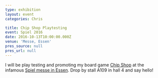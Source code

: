 ```yaml
---
type: exhibition
layout: event
categories: Chris

title: Chip Shop Playtesting
event: Spiel 2016
date: 2016-10-13T10:00:00.000Z
venue: 'Messe, Essen'
pres_source: null
pres_url: null
---
```


I will be play testing and promoting my board game [Chip Shop](http://chipshopgame.com) at the infamous [Spiel messe in Essen](http://www.merz-verlag-en.com/). Drop by stall A109 in hall 4 and say hello!
